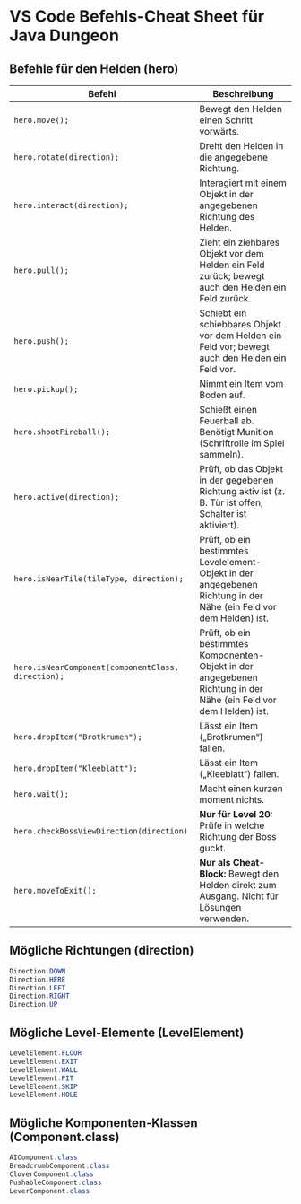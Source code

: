 # VS Code Befehls-Cheat Sheet für Java Dungeon

## Befehle für den Helden (hero)

| Befehl                                             | Beschreibung                                                                                                       |
| -------------------------------------------------- | ------------------------------------------------------------------------------------------------------------------ |
| `hero.move();`                                     | Bewegt den Helden einen Schritt vorwärts.                                                                          |
| `hero.rotate(direction);`                          | Dreht den Helden in die angegebene Richtung.                                                                       |
| `hero.interact(direction);`                        | Interagiert mit einem Objekt in der angegebenen Richtung des Helden.                                               |
| `hero.pull();`                                     | Zieht ein ziehbares Objekt vor dem Helden ein Feld zurück; bewegt auch den Helden ein Feld zurück.                 |
| `hero.push();`                                     | Schiebt ein schiebbares Objekt vor dem Helden ein Feld vor; bewegt auch den Helden ein Feld vor.                   |
| `hero.pickup();`                                   | Nimmt ein Item vom Boden auf.                                                                                      |
| `hero.shootFireball();`                            | Schießt einen Feuerball ab. Benötigt Munition (Schriftrolle im Spiel sammeln).                                     |
| `hero.active(direction);`                          | Prüft, ob das Objekt in der gegebenen Richtung aktiv ist (z. B. Tür ist offen, Schalter ist aktiviert).            |
| `hero.isNearTile(tileType, direction);`            | Prüft, ob ein bestimmtes Levelelement-Objekt in der angegebenen Richtung in der Nähe (ein Feld vor dem Helden) ist.|
| `hero.isNearComponent(componentClass, direction);` | Prüft, ob ein bestimmtes Komponenten-Objekt in der angegebenen Richtung in der Nähe (ein Feld vor dem Helden) ist. |
| `hero.dropItem("Brotkrumen");`                     | Lässt ein Item („Brotkrumen“) fallen.                                                                              |
| `hero.dropItem("Kleeblatt");`                      | Lässt ein Item („Kleeblatt“) fallen.                                                                               |
| `hero.wait();`                                     | Macht einen kurzen moment nichts.                                                                                  |
| `hero.checkBossViewDirection(direction)`           | **Nur für Level 20:** Prüfe in welche Richtung der Boss guckt.                                                     |
| `hero.moveToExit();`                               | **Nur als Cheat-Block:** Bewegt den Helden direkt zum Ausgang. Nicht für Lösungen verwenden.                       |

<div style="page-break-after: always;"></div>

## Mögliche Richtungen (direction)

```java
Direction.DOWN
Direction.HERE
Direction.LEFT
Direction.RIGHT
Direction.UP
```

## Mögliche Level-Elemente (LevelElement)

```java
LevelElement.FLOOR
LevelElement.EXIT
LevelElement.WALL
LevelElement.PIT
LevelElement.SKIP
LevelElement.HOLE
```

## Mögliche Komponenten-Klassen (Component.class)

```java
AIComponent.class
BreadcrumbComponent.class
CloverComponent.class
PushableComponent.class
LeverComponent.class
```
